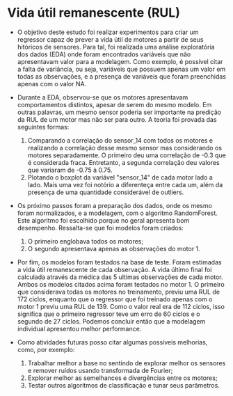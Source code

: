 # Vida útil remanescente (RUL)

- O objetivo deste estudo foi realizar experimentos para criar um regressor capaz de prever a vida útil de motores a partir de seus hitóricos de sensores.  Para tal, foi realizada uma análise exploratória dos dados (EDA) onde foram encontrados variáveis que não apresentavam valor para a modelagem. Como exemplo, é possível citar a falta de variância, ou seja, variáveis que possuem apenas um valor em todas as observações, e a presença de variáveis que foram preenchidas apenas com o valor NA.

- Durante a EDA, observou-se que os motores apresentavam comportamentos distintos, apesar de serem do mesmo modelo.  Em outras palavras, um mesmo sensor poderia ser importante na predição da RUL de um motor mas não ser para outro. A teoria foi provada das seguintes formas:
    1. Comparando a correlação do sensor_14 com todos os motores e realizando a correlação desse mesmo sensor mas considerando os motores separadamente. O primeiro deu uma correlação de -0.3 que é considerada fraca. Entretanto, a segunda correlação deu valores que variaram de -0.75 à 0.75.
    2. Plotando o boxplot da variável "sensor_14" de cada motor lado a lado. Mais uma vez foi notório a diferenteça entre cada um, além da presença de uma quantidade considerável de outliers.

- Os próximo passos foram a preparação dos dados, onde os mesmo foram normalizados, e a modelagem, com o algoritmo RandomForest. Este algoritmo foi escolhido porque no geral apresenta bom desempenho. Ressalta-se que foi modelos foram criados:
    1. O primeiro englobava todos os motores;
    2. O segundo apresentava apenas as observações do motor 1.

- Por fim, os modelos foram testados na base de teste. Foram estimadas a vida útil remanescente de cada observação. A vida último final foi calculada através da médica das 5 ultimas observações de cada motor. Ambos os modelos citados acima foram testados no motor 1. O primeiro que considerava todas os motores no treinamento, previu uma RUL de 172 ciclos, enquanto que o regressor que foi treinado apenas com o motor 1 previu uma RUL de 139. Como o valor real era de 112 ciclos, isso significa que o primeiro regressor teve um erro de 60 ciclos e o segundo de 27 ciclos. Podemos concluir então que a modelagem individual apresentou melhor performance.

- Como atividades futuras posso citar algumas possíveis melhorias, como, por exemplo:
    1. Trabalhar melhor a base no sentindo de explorar melhor os sensores e remover ruídos usando transformada de Fourier;
    2. Explorar melhor as semelhances e divergências entre os motores;
    3. Testar outros algoritmos de classificação e tunar seus parâmetros.
